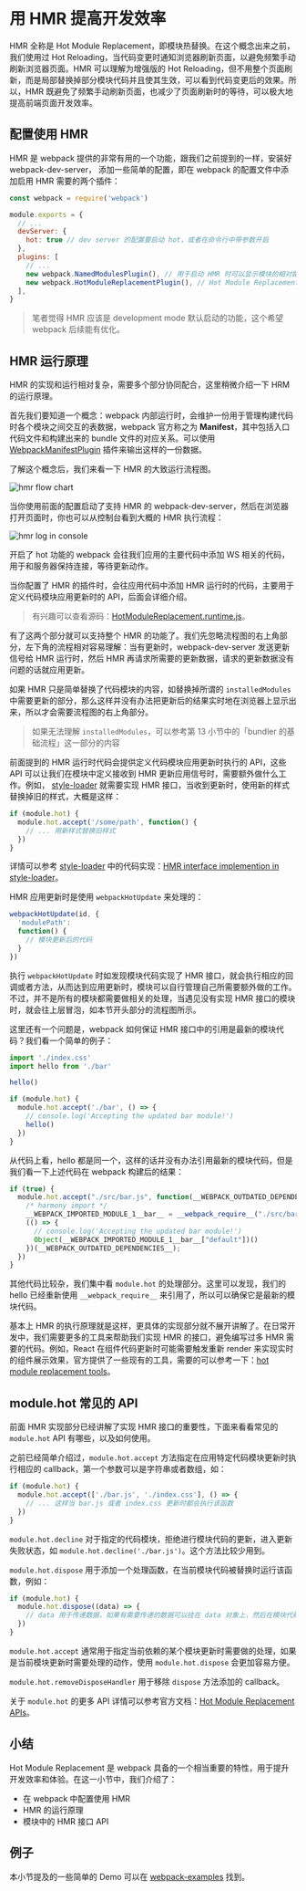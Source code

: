 # 用 HMR 提高开发效率

HMR 全称是 Hot Module Replacement，即模块热替换。在这个概念出来之前，我们使用过 Hot Reloading，当代码变更时通知浏览器刷新页面，以避免频繁手动刷新浏览器页面。HMR 可以理解为增强版的 Hot Reloading，但不用整个页面刷新，而是局部替换掉部分模块代码并且使其生效，可以看到代码变更后的效果。所以，HMR 既避免了频繁手动刷新页面，也减少了页面刷新时的等待，可以极大地提高前端页面开发效率。

## 配置使用 HMR

HMR 是 webpack 提供的非常有用的一个功能，跟我们之前提到的一样，安装好 webpack-dev-server，
添加一些简单的配置，即在 webpack 的配置文件中添加启用 HMR 需要的两个插件：

```js
const webpack = require('webpack')

module.exports = {
  // ...
  devServer: {
    hot: true // dev server 的配置要启动 hot，或者在命令行中带参数开启
  },
  plugins: [
    // ...
    new webpack.NamedModulesPlugin(), // 用于启动 HMR 时可以显示模块的相对路径
    new webpack.HotModuleReplacementPlugin(), // Hot Module Replacement 的插件
  ],
}
```

> 笔者觉得 HMR 应该是 development mode 默认启动的功能，这个希望 webpack 后续能有优化。

## HMR 运行原理

HMR 的实现和运行相对复杂，需要多个部分协同配合，这里稍微介绍一下 HRM 的运行原理。

首先我们要知道一个概念：webpack 内部运行时，会维护一份用于管理构建代码时各个模块之间交互的表数据，webpack 官方称之为 **Manifest**，其中包括入口代码文件和构建出来的 bundle 文件的对应关系。可以使用 [WebpackManifestPlugin](https://github.com/danethurber/webpack-manifest-plugin) 插件来输出这样的一份数据。

了解这个概念后，我们来看一下 HMR 的大致运行流程图。

![hmr flow chart](https://user-gold-cdn.xitu.io/2018/3/19/1623bffb086c3918?w=1272&h=890&f=png&s=218413)

当你使用前面的配置启动了支持 HMR 的 webpack-dev-server，然后在浏览器打开页面时，你也可以从控制台看到大概的 HMR 执行流程：

![hmr log in console](https://user-gold-cdn.xitu.io/2018/3/19/1623c0004b223528?w=396&h=122&f=png&s=18243)

开启了 hot 功能的 webpack 会往我们应用的主要代码中添加 WS 相关的代码，用于和服务器保持连接，等待更新动作。

当你配置了 HMR 的插件时，会往应用代码中添加 HMR 运行时的代码，主要用于定义代码模块应用更新时的 API，后面会详细介绍。

> 有兴趣可以查看源码：[HotModuleReplacement.runtime.js](https://github.com/webpack/webpack/blob/master/lib/HotModuleReplacement.runtime.js)。

有了这两个部分就可以支持整个 HMR 的功能了。我们先忽略流程图的右上角部分，左下角的流程相对容易理解：当有更新时，webpack-dev-server 发送更新信号给 HMR 运行时，然后 HMR 再请求所需要的更新数据，请求的更新数据没有问题的话就应用更新。

如果 HMR 只是简单替换了代码模块的内容，如替换掉所谓的 `installedModules` 中需要更新的部分，那么这样并没有办法把更新后的结果实时地在浏览器上显示出来，所以才会需要流程图的右上角部分。

> 如果无法理解 `installedModules`，可以参考第 13 小节中的「bundler 的基础流程」这一部分的内容

前面提到的 HMR 运行时代码会提供定义代码模块应用更新时执行的 API，这些 API 可以让我们在模块中定义接收到 HMR 更新应用信号时，需要额外做什么工作。例如， [style-loader](https://github.com/webpack-contrib/style-loader) 就需要实现 HMR 接口，当收到更新时，使用新的样式替换掉旧的样式，大概是这样：

```js
if (module.hot) {
  module.hot.accept('/some/path', function() {
    // ... 用新样式替换旧样式
  })
}
```

详情可以参考 [style-loader](https://github.com/webpack-contrib/style-loader) 中的代码实现：[HMR interface implemention in style-loader](https://github.com/webpack-contrib/style-loader/blob/master/index.js#L36)。

HMR 应用更新时是使用 `webpackHotUpdate` 来处理的：

```js
webpackHotUpdate(id, { 
  'modulePath': 
  function() {
    // 模块更新后的代码
  }
})
```

执行 `webpackHotUpdate` 时如发现模块代码实现了 HMR 接口，就会执行相应的回调或者方法，从而达到应用更新时，模块可以自行管理自己所需要额外做的工作。不过，并不是所有的模块都需要做相关的处理，当遇见没有实现 HMR 接口的模块时，就会往上层冒泡，如本节开头部分的流程图所示。

这里还有一个问题是，webpack 如何保证 HMR 接口中的引用是最新的模块代码？我们看一个简单的例子：

```js
import './index.css'
import hello from './bar'

hello()

if (module.hot) {
  module.hot.accept('./bar', () => {
    // console.log('Accepting the updated bar module!')
    hello()
  })
}
```

从代码上看，hello 都是同一个，这样的话并没有办法引用最新的模块代码，但是我们看一下上述代码在 webpack 构建后的结果：

```js
if (true) {
  module.hot.accept("./src/bar.js", function(__WEBPACK_OUTDATED_DEPENDENCIES__) { 
    /* harmony import */ 
    __WEBPACK_IMPORTED_MODULE_1__bar__ = __webpack_require__("./src/bar.js"); 
    (() => {
      // console.log('Accepting the updated bar module!')
      Object(__WEBPACK_IMPORTED_MODULE_1__bar__["default"])()
    })(__WEBPACK_OUTDATED_DEPENDENCIES__); 
  })
}
```

其他代码比较杂，我们集中看 `module.hot` 的处理部分。这里可以发现，我们的 hello 已经重新使用 `__webpack_require__` 来引用了，所以可以确保它是最新的模块代码。

基本上 HMR 的执行原理就是这样，更具体的实现部分就不展开讲解了。在日常开发中，我们需要更多的工具来帮助我们实现 HMR 的接口，避免编写过多 HMR 需要的代码。例如，React 在组件代码更新时可能需要触发重新 render 来实现实时的组件展示效果，官方提供了一些现有的工具，需要的可以参考一下：[hot module replacement tools](https://webpack.js.org/guides/hot-module-replacement/#other-code-and-frameworks)。

## module.hot 常见的 API

前面 HMR 实现部分已经讲解了实现 HMR 接口的重要性，下面来看看常见的 `module.hot` API 有哪些，以及如何使用。

之前已经简单介绍过，`module.hot.accept` 方法指定在应用特定代码模块更新时执行相应的 callback，第一个参数可以是字符串或者数组，如：

```js
if (module.hot) {
  module.hot.accept(['./bar.js', './index.css'], () => {
    // ... 这样当 bar.js 或者 index.css 更新时都会执行该函数
  })
}
```

`module.hot.decline` 对于指定的代码模块，拒绝进行模块代码的更新，进入更新失败状态，如 `module.hot.decline('./bar.js')`。这个方法比较少用到。

`module.hot.dispose` 用于添加一个处理函数，在当前模块代码被替换时运行该函数，例如：

```js
if (module.hot) {
  module.hot.dispose((data) => {
    // data 用于传递数据，如果有需要传递的数据可以挂在 data 对象上，然后在模块代码更新后可以通过 module.hot.data 来获取
  })
}
```

`module.hot.accept` 通常用于指定当前依赖的某个模块更新时需要做的处理，如果是当前模块更新时需要处理的动作，使用 `module.hot.dispose` 会更加容易方便。

`module.hot.removeDisposeHandler` 用于移除 `dispose` 方法添加的 callback。

关于 `module.hot` 的更多 API 详情可以参考官方文档：[Hot Module Replacement APIs](https://doc.webpack-china.org/api/hot-module-replacement)。

## 小结

Hot Module Replacement 是 webpack 具备的一个相当重要的特性，用于提升开发效率和体验。在这一小节中，我们介绍了：

- 在 webpack 中配置使用 HMR
- HMR 的运行原理
- 模块中的 HMR 接口 API

## 例子

本小节提及的一些简单的 Demo 可以在 [webpack-examples](https://github.com/teabyii/webpack-examples) 找到。
